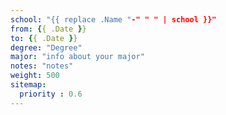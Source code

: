 ```yaml
---
school: "{{ replace .Name "-" " " | school }}"
from: {{ .Date }}
to: {{ .Date }}
degree: "Degree"
major: "info about your major"
notes: "notes"
weight: 500
sitemap:
  priority : 0.6
---
```

